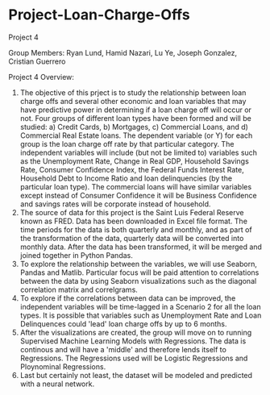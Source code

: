 # Project-Loan-Charge-Offs
Project 4 

Group Members: Ryan Lund, Hamid Nazari, Lu Ye, Joseph Gonzalez, Cristian Guerrero

Project 4 Overview: 
1) The objective of this prject is to study the relationship between loan charge offs and several other economic and loan variables that may have predictive power in determining if a loan charge off will occur or not. Four groups of different loan types have been formed and will be studied: a) Credit Cards, b) Mortgages, c) Commercial Loans, and d) Commercial Real Estate loans. The dependent variable (or Y) for each group is the loan charge off rate by that particular category. The independent variables will include (but not be limited to) variables such as the Unemployment Rate, Change in Real GDP, Household Savings Rate, Consumer Confidence Index, the Federal Funds Interest Rate, Household Debt to Income Ratio and loan delinquencies (by the particular loan type). The commercial loans will have similar variables except instead of Consumer Confidence it will be Business Confidence and savings rates will be corporate instead of household.
2) The source of data for this project is the Saint Luis Federal Reserve known as FRED. Data has been downloaded in Excel file format. The time periods for the data is both quarterly and monthly, and as part of the transformation of the data, quarterly data will be converted into monthly data. After the data has been transformed, it will be merged and joined together in Python Pandas. 
3) To explore the relationship between the variables, we will use Seaborn, Pandas and Matlib. Particular focus will be paid attention to correlations between the data by using Seaborn visualizations such as the diagonal correlation matrix and correlgrams.
4) To explore if the correlations between data can be improved, the independent variables will be time-lagged in a Scenario 2 for all the loan types. It is possible that variables such as Unemployment Rate and Loan Delinquences could 'lead' loan charge offs by up to 6 months.
5) After the visualizations are created, the group will move on to running Supervised Machine Learning Models with Regressions. The data is continous and will have a 'middle' and therefore lends itself to Regressions. The Regressions used will be Logistic Regressions and Ploynominal Regressions.
6) Last but certainly not least, the dataset will be modeled and predicted with a neural network. 
